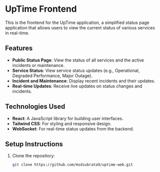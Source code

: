 # UpTime Frontend

This is the frontend for the UpTime application, a simplified status page application that allows users to view the current status of various services in real-time.

## Features

- **Public Status Page**: View the status of all services and the active incidents or maintenance.
- **Service Status**: View service status updates (e.g., Operational, Degraded Performance, Major Outage).
- **Incident and Maintenance**: Display recent incidents and their updates.
- **Real-time Updates**: Receive live updates on status changes and incidents.

## Technologies Used

- **React**: A JavaScript library for building user interfaces.
- **Tailwind CSS**: For styling and responsive design.
- **WebSocket**: For real-time status updates from the backend.

## Setup Instructions

1. Clone the repository:
   ```bash
   git clone https://github.com/msdsubrata9/uptime-web.git
   ```
